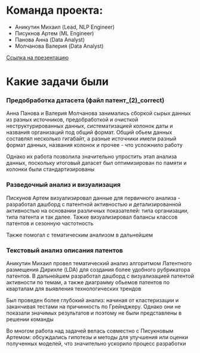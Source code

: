 # Команда проекта:
- Аникутин Михаил (Lead, NLP Engineer)
- Писукнов Артем (ML Engineer)
- Панова Анна (Data Analyst)
- Молчанова Валерия (Data Analyst)

[Ссылка на презентацию](https://docs.google.com/presentation/d/1ODlUSztoZS9i7r9Vng2WjnWKOLDvuvQ27SWszXiUtPA/edit?slide=id.p1#slide=id.p1)

# Какие задачи были
### Предобработка датасета (файл патент_(2)_correct)

Анна Панова и Валерия Молчанова занимались сборкой сырых данных из разных источников, предобработкой и очисткой неструктурированных данных, систематизацией 
колонок даты и названия организаций под общий формат. Общий обьем данных составлял несколько гигабайт, 
а разные источники имели разный формат данных, названия колонок и прочее - что усложнило работу

Однако их работа позволила значительно упростить этап анализа данных, поскольку итоговый датасет был оптимизирован по памяти и колонки были стандартизированы

### Разведочный анализ и визуализация

Пискунов Артем визуализировал данные для первичного анализа - разработал дашборд с патентной активностью и детализированной активностью на основании различных показателей: 
типа организации, типа патента и так далее. Тажке визуализировал балансы классов патентов и сезонную частотность

Также помогал с тематическим анализом в дальнейшем

### Текстовый анализ описания патентов

Аникутин Михаил провел тематический анализ алгоритмом Латентного размещения Дирихле (LDA) для создания более удобного рубрикатора патентов. 
В дальнейшем разработал дашборд с визуализацией патентой активности по темам, а также диаграмму обьемов патентов по кварталам для выявления технологических трендов

Был проведен более глубокий анализ: начиная от кластеризации и заканчивая тестами на причинность по Грейнджеру. Однако они не показали значимых результатов и поэтому
не были представлены в решении команды

Во многом работа над задачей велась совместно с Писукновым Артемом: обсуждались гипотезы и методы для улучшения или оценки полученных моделей, что значительно ускорило
процесс разработки
